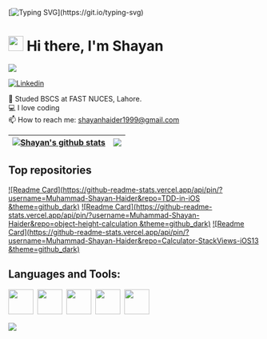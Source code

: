 [![Typing SVG](https://readme-typing-svg.herokuapp.com?font=Courier+new&color=%23808080&size=40&width=800&duration=6969&lines=Welcome+to+my+profile!)](https://git.io/typing-svg)
# <img src="https://raw.githubusercontent.com/iampavangandhi/iampavangandhi/master/gifs/Hi.gif" width="30px"> Hi there, I'm Shayan

![](https://komarev.com/ghpvc/?username=Muhammad-Shayan-Haider&style=flat-square)

[![Linkedin](https://img.shields.io/badge/LinkedIn-blue?style=for-the-badge&logo=linkedin&labelColor=blue&link=https://www.linkedin.com/in/muhammad-shayan-haider-96467b20a/)](https://www.linkedin.com/in/muhammad-shayan-haider-96467b20a/)

:school: Studed BSCS at FAST NUCES, Lahore. </br>
:computer: I love coding</br>
:mailbox: How to reach me: <a href="mailto:shayanhaider1999@gmail.com">shayanhaider1999@gmail.com</a>

| <a href="https://github.com/anuraghazra/github-readme-stats"><img align="center" src="https://github-readme-stats.vercel.app/api?username=Muhammad-Shayan-Haider&theme=github_dark&hide=contribs,issues&show_icons=true&hide_border=true" alt="Shayan's github stats" /></a> | <a href="https://github.com/anuraghazra/github-readme-stats"><img align="center" src="https://github-readme-stats.vercel.app/api/top-langs/?username=Muhammad-Shayan-Haider&theme=github_dark&layout=compact&hide_border=true" /></a> |
| ------------- | ------------- |

## Top repositories
[![Readme Card](https://github-readme-stats.vercel.app/api/pin/?username=Muhammad-Shayan-Haider&repo=TDD-in-iOS
&theme=github_dark)](https://github.com/Muhammad-Shayan-Haider/TDD-in-iOS)
[![Readme Card](https://github-readme-stats.vercel.app/api/pin/?username=Muhammad-Shayan-Haider&repo=object-height-calculation
&theme=github_dark)](https://github.com/Muhammad-Shayan-Haider/object-height-calculation)
[![Readme Card](https://github-readme-stats.vercel.app/api/pin/?username=Muhammad-Shayan-Haider&repo=Calculator-StackViews-iOS13
&theme=github_dark)](https://github.com/Muhammad-Shayan-Haider/Calculator-StackViews-iOS13)


## Languages and Tools:
<div>
  <img width=50px src="https://camo.githubusercontent.com/ca12405560eda1428010c0094efcf0ef2e9f2339e6f6c6e08b9dc0a12c97ca25/68747470733a2f2f73776966742e6f72672f6173736574732f696d616765732f73776966742e737667">&nbsp;
  <img width=50px src="https://cdn3d.iconscout.com/3d/free/thumb/3d-mac-os-finder-logo-2978366-2476743.png">&nbsp;
  <img width=50px src="https://live.staticflickr.com/4151/5189024771_a1f9d08717.jpg">&nbsp;
  <img width=50px src="https://upload.wikimedia.org/wikipedia/commons/a/ac/IOS-Emblem.jpg">&nbsp;
  <img width=50px src="https://cdn3d.iconscout.com/3d/free/thumb/app-store-in-ios-2978358-2476735.png">&nbsp;
</div>

![](https://raw.githubusercontent.com/Muhammad-Shayan-Haider/github-stats/master/generated/overview.svg#gh-dark-mode-only)


</br>
